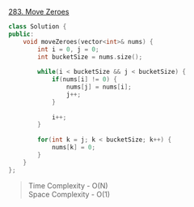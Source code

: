[283. Move Zeroes](https://leetcode.com/problems/move-zeroes/)

```cpp
class Solution {
public:
    void moveZeroes(vector<int>& nums) {
        int i = 0, j = 0;
        int bucketSize = nums.size();
        
        while(i < bucketSize && j < bucketSize) {
            if(nums[i] != 0) {
                nums[j] = nums[i];
                j++;
            }
            
            i++;
        }
        
        for(int k = j; k < bucketSize; k++) {
            nums[k] = 0;
        }        
    }
};
```

> Time Complexity - O(N) </br>
> Space Complexity - O(1)